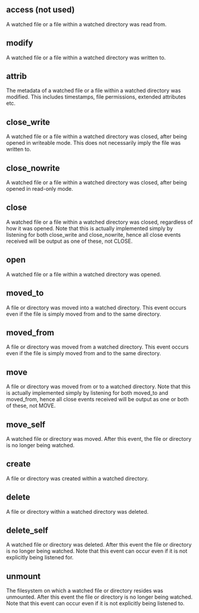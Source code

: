 ## access (not used)
A watched file or a file within a watched directory was read from.

## modify
A watched file or a file within a watched directory was written to.

## attrib
The metadata of a watched file or a file within a watched directory was modified.  This includes timestamps, file permissions, extended attributes etc.

## close_write
A watched file or a file within a watched directory was closed, after being opened in writeable mode.  This does not necessarily imply the file was written to.

## close_nowrite
A watched file or a file within a watched directory was closed, after being opened in read-only mode.

## close  
A watched file or a file within a watched directory was closed, regardless of how it was opened.  Note that this is actually implemented simply by listening for both close_write and close_nowrite, hence all close events received will be output as one of these, not CLOSE.

## open   
A watched file or a file within a watched directory was opened.

## moved_to
A file or directory was moved into a watched directory.  This event occurs even if the file is simply moved from and to the same directory.

## moved_from
A file or directory was moved from a watched directory.  This event occurs even if the file is simply moved from and to the same directory.

## move   
A  file or directory was moved from or to a watched directory.  Note that this is actually implemented simply by listening for both moved_to and moved_from, hence all close events received will be output as one or both of these, not MOVE.

## move_self
A watched file or directory was moved. After this event, the file or directory is no longer being watched.

## create
A file or directory was created within a watched directory.

## delete
A file or directory within a watched directory was deleted.

## delete_self
A watched file or directory was deleted.  After this event the file or directory is no longer being watched.  Note that this event can occur even if it is not explicitly being listened for.

## unmount
The filesystem on which a watched file or directory resides was unmounted.  After this event the file or directory is no longer being watched.  Note that this event can occur even if it is not explicitly being listened to.

